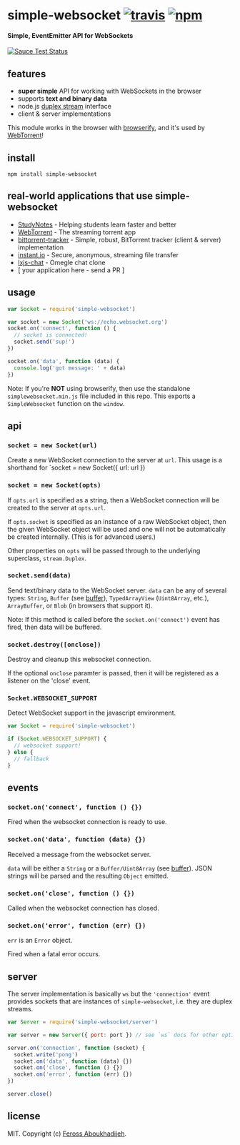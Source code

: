 # simple-websocket [![travis](https://img.shields.io/travis/feross/simple-websocket/master.svg)](https://travis-ci.org/feross/simple-websocket) [![npm](https://img.shields.io/npm/v/simple-websocket.svg)](https://npmjs.org/package/simple-websocket)

#### Simple, EventEmitter API for WebSockets

[![Sauce Test Status](https://saucelabs.com/browser-matrix/simple-websocket.svg)](https://saucelabs.com/u/simple-websocket)

## features

- **super simple** API for working with WebSockets in the browser
- supports **text and binary data**
- node.js [duplex stream](http://nodejs.org/api/stream.html) interface
- client & server implementations

This module works in the browser with [browserify](http://browserify.org/), and it's used by [WebTorrent](http://webtorrent.io)!

## install

```
npm install simple-websocket
```

## real-world applications that use simple-websocket

- [StudyNotes](http://www.apstudynotes.org) - Helping students learn faster and better
- [WebTorrent](https://webtorrent.io) - The streaming torrent app
- [bittorrent-tracker](https://github.com/feross/bittorrent-tracker) - Simple, robust, BitTorrent tracker (client & server) implementation
- [instant.io](https://github.com/feross/instant.io) - Secure, anonymous, streaming file transfer
- [lxjs-chat](https://github.com/feross/lxjs-chat) - Omegle chat clone
- \[ your application here - send a PR \]

## usage

```js
var Socket = require('simple-websocket')

var socket = new Socket('ws://echo.websocket.org')
socket.on('connect', function () {
  // socket is connected!
  socket.send('sup!')
})

socket.on('data', function (data) {
  console.log('got message: ' + data)
})
```

Note: If you're **NOT** using browserify, then use the standalone `simplewebsocket.min.js`
file included in this repo. This exports a `SimpleWebsocket` function on the `window`.

## api

### `socket = new Socket(url)`

Create a new WebSocket connection to the server at `url`. This usage is a shorthand
for `socket = new Socket({ url: url })

### `socket = new Socket(opts)`

If `opts.url` is specified as a string, then a WebSocket connection will be created
to the server at `opts.url`.

If `opts.socket` is specified as an instance of a raw WebSocket object, then the
given WebSocket object will be used and one will not be automatically be created
internally. (This is for advanced users.)

Other properties on `opts` will be passed through to the underlying superclass,
`stream.Duplex`.

### `socket.send(data)`

Send text/binary data to the WebSocket server. `data` can be any of several types:
`String`, `Buffer` (see [buffer](https://github.com/feross/buffer)), `TypedArrayView`
(`Uint8Array`, etc.), `ArrayBuffer`, or `Blob` (in browsers that support it).

Note: If this method is called before the `socket.on('connect')` event has fired, then
data will be buffered.

### `socket.destroy([onclose])`

Destroy and cleanup this websocket connection.

If the optional `onclose` paramter is passed, then it will be registered as a listener on the 'close' event.

### `Socket.WEBSOCKET_SUPPORT`

Detect WebSocket support in the javascript environment.

```js
var Socket = require('simple-websocket')

if (Socket.WEBSOCKET_SUPPORT) {
  // websocket support!
} else {
  // fallback
}
```

## events

### `socket.on('connect', function () {})`

Fired when the websocket connection is ready to use.

### `socket.on('data', function (data) {})`

Received a message from the websocket server.

`data` will be either a `String` or a `Buffer/Uint8Array` (see [buffer](https://github.com/feross/buffer)).
JSON strings will be parsed and the resulting `Object` emitted.

### `socket.on('close', function () {})`

Called when the websocket connection has closed.

### `socket.on('error', function (err) {})`

`err` is an `Error` object.

Fired when a fatal error occurs.

## server

The server implementation is basically `ws` but the `'connection'` event provides
sockets that are instances of `simple-websocket`, i.e. they are duplex streams.

```js
var Server = require('simple-websocket/server')

var server = new Server({ port: port }) // see `ws` docs for other options

server.on('connection', function (socket) {
  socket.write('pong')
  socket.on('data', function (data) {})
  socket.on('close', function () {})
  socket.on('error', function (err) {})
})

server.close()
```

## license

MIT. Copyright (c) [Feross Aboukhadijeh](http://feross.org).
